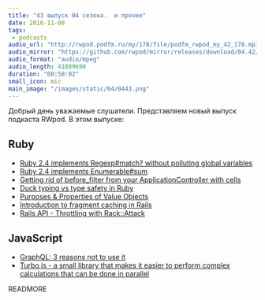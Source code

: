 ```yaml
---
title: "43 выпуск 04 сезона.  и прочее"
date: 2016-11-08
tags:
 - podcasts
audio_url: "http://rwpod.podfm.ru/my/178/file/podfm_rwpod_my_42_178.mp3"
audio_mirror: "https://github.com/rwpod/mirror/releases/download/04.42/0442.mp3"
audio_format: "audio/mpeg"
audio_length: 41889690
duration: "00:58:02"
small_icon: mic
main_image: "/images/static/04/0443.png"
---
```


Добрый день уважаемые слушатели. Представляем новый выпуск подкаста RWpod. В этом выпуске:

## Ruby

 - [Ruby 2.4 implements Regexp#match? without polluting global variables](http://blog.bigbinary.com/2016/11/04/ruby-2-4-implements-regexp-match-without-polluting-global-variables.html)
 - [Ruby 2.4 implements Enumerable#sum](http://blog.bigbinary.com/2016/11/02/ruby-2-4-introduces-enumerable-sum.html)
 - [Getting rid of before_filter from your ApplicationController with cells](https://christoph.luppri.ch/articles/2016/11/06/getting-rid-of-before_filter-from-your-applicationcontroller-with-cells/)
 - [Duck typing vs type safety in Ruby](http://solnic.eu/2016/11/02/duck-typing-vs-type-safety-in-ruby.html)
 - [Purposes & Properties of Value Objects](https://blog.dnsimple.com/2016/11/purposes-and-properties-of-value-objects/)
 - [Introduction to fragment caching in Rails](https://blog.ragnarson.com/2016/11/02/introduction-to-fragment-caching-in-rails.html)
 - [Rails API - Throttling with Rack::Attack](https://www.driftingruby.com/episodes/rails-api-throttling-with-rack-attack)

## JavaScript

 - [GraphQL: 3 reasons not to use it](https://blog.hitchhq.com/graphql-3-reasons-not-to-use-it-7715f60cb934)
 - [Turbo.js - a small library that makes it easier to perform complex calculations that can be done in parallel](https://turbo.github.io/)

READMORE


